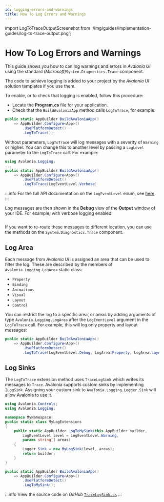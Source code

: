 ```yaml
---
id: logging-errors-and-warnings
title: How To Log Errors and Warnings
---
```


import LogToTraceOutputScreenshot from '/img/guides/implementation-guides/log-to-trace-output.png';

# How To Log Errors and Warnings

This guide shows you how to can log warnings and errors in _Avalonia UI_ using the standard _(Microsoft)_`System.Diagnostics.Trace` component. 

The code to achieve logging is added to your project by the _Avalonia UI_ solution templates if you use them.

To enable, or to check that logging is enabled, follow this procedure:

-  Locate the **Program.cs** file for your application.
-  Check that the `BuildAvaloniaApp` method calls `LogToTrace`, for example:

```csharp
public static AppBuilder BuildAvaloniaApp()
    => AppBuilder.Configure<App>()
        .UsePlatformDetect()
        .LogToTrace();
```

Without parameters, `LogToTrace` will log messages with a severity of `Warning` or higher. You can change this to another level by passing a `LogLevel` parameter to the `LogToTrace` call. For example:

```csharp
using Avalonia.Logging;
...
public static AppBuilder BuildAvaloniaApp()
    => AppBuilder.Configure<App>()
        .UsePlatformDetect()
        .LogToTrace(LogEventLevel.Verbose)
```

:::info
For the full API documentation on the `LogEventLevel` enum, see [here](https://api-docs.avaloniaui.net/docs/T_Avalonia_Logging_LogEventLevel).
:::

Log messages are then shown in the **Debug** view of the **Output** window of your IDE. For example, with verbose logging enabled:

<img src={LogToTraceOutputScreenshot} alt=""/>

If you want to re-route these messages to different location, you can use the methods on the `System.Diagnostics.Trace` component.

## Log Area

Each message from _Avalonia UI_ is assigned an area that can be used to filter the log. These are described by the members of `Avalonia.Logging.LogArea` static class:

* `Property`
* `Binding`
* `Animations`
* `Visual`
* `Layout`
* `Control`

You can restrict the log to a specific area, or areas by adding arguments of type `Avalonia.Logging.LogArea` after the `LogEventLevel` argument in the `LogToTrace` call. For example, this will log only property and layout messages:

```csharp
public static AppBuilder BuildAvaloniaApp()
    => AppBuilder.Configure<App>()
        .UsePlatformDetect()
        .LogToTrace(LogEventLevel.Debug, LogArea.Property, LogArea.Layout);
```

## Log Sinks

The `LogToTrace` extension method uses `TraceLogSink` which writes its messages to `Trace`. Avalonia supports custom sinks by implementing `ILogSink`. Assigning your custom sink to `Avalonia.Logging.Logger.Sink` will allow Avalonia to use it.

```csharp title='Extension method to assign Logger.Sink'
using Avalonia.Controls;
using Avalonia.Logging;

namespace MyNamespace;
public static class MyLogExtensions
{
    public static AppBuilder LogToMySink(this AppBuilder builder, 
        LogEventLevel level = LogEventLevel.Warning, 
        params string[] areas)
    {
        Logger.Sink = new MyLogSink(level, areas);
        return builder;
    }
}
```

```csharp title='Startup with custom sink'
public static AppBuilder BuildAvaloniaApp()
    => AppBuilder.Configure<App>()
        .UsePlatformDetect()
        .LogToMySink();
```

:::info
View the source code on _GitHub_ [`TraceLogSink.cs`](https://github.com/AvaloniaUI/Avalonia/blob/master/src/Avalonia.Base/Logging/TraceLogSink.cs)
:::
